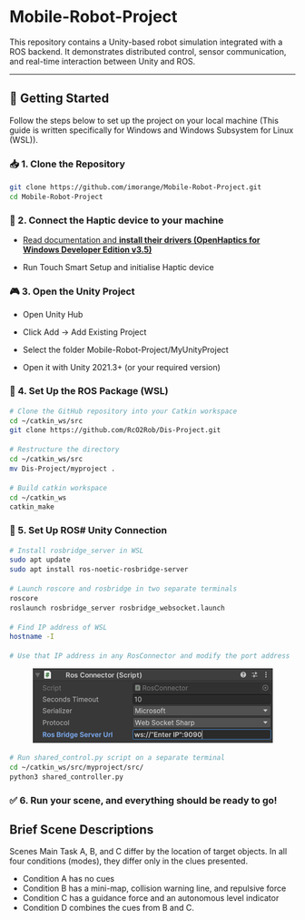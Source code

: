 # Mobile-Robot-Project

This repository contains a Unity-based robot simulation integrated with a ROS backend. It demonstrates distributed control, sensor communication, and real-time interaction between Unity and ROS.

---

## 🚀 Getting Started

Follow the steps below to set up the project on your local machine (This guide is written specifically for Windows and Windows Subsystem for Linux (WSL)).

### 📥 1. Clone the Repository

```bash
git clone https://github.com/imorange/Mobile-Robot-Project.git
cd Mobile-Robot-Project
```

### 📳 2. Connect the Haptic device to your machine

- [Read documentation and **install their drivers (OpenHaptics for Windows Developer Edition v3.5)**](https://support.3dsystems.com/s/article/OpenHaptics-for-Windows-Developer-Edition-v35?language=en_US)

- Run Touch Smart Setup and initialise Haptic device

### 🎮 3. Open the Unity Project
- Open Unity Hub

- Click Add → Add Existing Project

- Select the folder Mobile-Robot-Project/MyUnityProject

- Open it with Unity 2021.3+ (or your required version)

### 🤖 4. Set Up the ROS Package (WSL)
```bash
# Clone the GitHub repository into your Catkin workspace
cd ~/catkin_ws/src
git clone https://github.com/RcO2Rob/Dis-Project.git

# Restructure the directory
cd ~/catkin_ws/src
mv Dis-Project/myproject .

# Build catkin workspace
cd ~/catkin_ws
catkin_make
```

### 📶 5. Set Up ROS# Unity Connection

```bash
# Install rosbridge_server in WSL
sudo apt update
sudo apt install ros-noetic-rosbridge-server

# Launch roscore and rosbridge in two separate terminals
roscore
roslaunch rosbridge_server rosbridge_websocket.launch

# Find IP address of WSL
hostname -I

# Use that IP address in any RosConnector and modify the port address
```
<p align="center">
<img src="Images/RosconnectorGuide.png"/>
</p>

```bash
# Run shared_control.py script on a separate terminal
cd ~/catkin_ws/src/myproject/src/
python3 shared_controller.py
```

### ✅ 6. Run your scene, and everything should be ready to go!

## Brief Scene Descriptions
Scenes Main Task A, B, and C differ by the location of target objects. In all four conditions (modes), they differ only in the clues presented.
- Condition A has no cues 
- Condition B has a mini-map, collision warning line, and repulsive force
- Condition C has a guidance force and an autonomous level indicator
- Condition D combines the cues from B and C.

